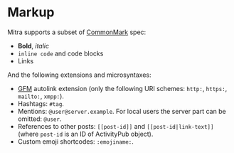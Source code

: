 # Markup

Mitra supports a subset of [CommonMark](http://commonmark.org/) spec:

- **Bold**, *italic*
- `inline code` and code blocks
- Links

And the following extensions and microsyntaxes:

- [GFM](https://github.github.com/gfm/) autolink extension (only the following URI schemes: `http:`, `https:`, `mailto:`, `xmpp:`).
- Hashtags: `#tag`.
- Mentions: `@user@server.example`. For local users the server part can be omitted: `@user`.
- References to other posts: `[[post-id]]` and `[[post-id|link-text]]` (where `post-id` is an ID of ActivityPub object).
- Custom emoji shortcodes: `:emojiname:`.
